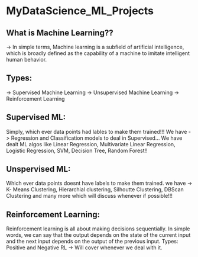 # MyDataScience_ML_Projects

What is Machine Learning??
---------------------------

-> In simple terms, Machine learning is a subfield of artificial intelligence, which is broadly defined as the capability of a machine to imitate intelligent human behavior.

Types:
-----
-> Supervised Machine Learning
-> Unsupervised Machine Learning
-> Reinforcement Learning

Supervised ML:
--------------
Simply, which ever data points had lables to make them trained!!!
We have -> Regression and Classification models to deal in Supervised...
We have dealt ML algos like Linear Regression, Multivariate Linear Regression, Logistic Regression, SVM, Decision Tree, Random Forest!!

Unspervised ML:
---------------
Which ever data points doesnt have labels to make them trained.
we have -> K- Means Clustering, Hierarchial clustering, Silhoutte Clustering, DBScan Clustering and many more which will discuss whenever if possible!!!

Reinforcement Learning:
-----------------------
Reinforcement learning is all about making decisions sequentially. In simple words, we can say that the output depends on the state of the current input and the next input depends on the output of the previous input.
Types: Positive and Negative RL
-> Will cover whenever we deal with it.


